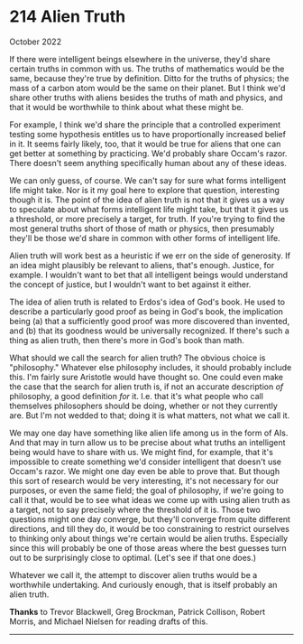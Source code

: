 # 214 Alien Truth


  
 
  
 October 2022   
  
 If there were intelligent beings elsewhere in the universe, they'd share certain truths in common with us. The truths of mathematics would be the same, because they're true by definition. Ditto for the truths of physics; the mass of a carbon atom would be the same on their planet. But I think we'd share other truths with aliens besides the truths of math and physics, and that it would be worthwhile to think about what these might be.   
  
 For example, I think we'd share the principle that a controlled experiment testing some hypothesis entitles us to have proportionally increased belief in it. It seems fairly likely, too, that it would be true for aliens that one can get better at something by practicing. We'd probably share Occam's razor. There doesn't seem anything specifically human about any of these ideas.   
  
 We can only guess, of course. We can't say for sure what forms intelligent life might take. Nor is it my goal here to explore that question, interesting though it is. The point of the idea of alien truth is not that it gives us a way to speculate about what forms intelligent life might take, but that it gives us a threshold, or more precisely a target, for truth. If you're trying to find the most general truths short of those of math or physics, then presumably they'll be those we'd share in common with other forms of intelligent life.   
  
 Alien truth will work best as a heuristic if we err on the side of generosity. If an idea might plausibly be relevant to aliens, that's enough. Justice, for example. I wouldn't want to bet that all intelligent beings would understand the concept of justice, but I wouldn't want to bet against it either.   
  
 The idea of alien truth is related to Erdos's idea of God's book. He used to describe a particularly good proof as being in God's book, the implication being (a) that a sufficiently good proof was more discovered than invented, and (b) that its goodness would be universally recognized. If there's such a thing as alien truth, then there's more in God's book than math.   
  
 What should we call the search for alien truth? The obvious choice is "philosophy." Whatever else philosophy includes, it should probably include this. I'm fairly sure Aristotle would have thought so. One could even make the case that the search for alien truth is, if not an accurate description _of_ philosophy, a good definition _for_ it. I.e. that it's what people who call themselves philosophers should be doing, whether or not they currently are. But I'm not wedded to that; doing it is what matters, not what we call it.   
  
 We may one day have something like alien life among us in the form of AIs. And that may in turn allow us to be precise about what truths an intelligent being would have to share with us. We might find, for example, that it's impossible to create something we'd consider intelligent that doesn't use Occam's razor. We might one day even be able to prove that. But though this sort of research would be very interesting, it's not necessary for our purposes, or even the same field; the goal of philosophy, if we're going to call it that, would be to see what ideas we come up with using alien truth as a target, not to say precisely where the threshold of it is. Those two questions might one day converge, but they'll converge from quite different directions, and till they do, it would be too constraining to restrict ourselves to thinking only about things we're certain would be alien truths. Especially since this will probably be one of those areas where the best guesses turn out to be surprisingly close to optimal. (Let's see if that one does.)   
  
 Whatever we call it, the attempt to discover alien truths would be a worthwhile undertaking. And curiously enough, that is itself probably an alien truth.   
  
 
  
 
  
 
  
 
  
 **Thanks** to Trevor Blackwell, Greg Brockman, Patrick Collison, Robert Morris, and Michael Nielsen for reading drafts of this.   
  
 
  
 
  
 
  
 

 
* * *
 

 

